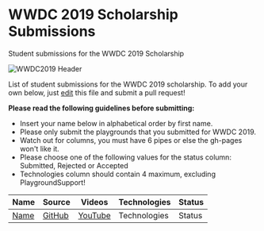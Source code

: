 # WWDC 2019 Scholarship Submissions
Student submissions for the WWDC 2019 Scholarship

![WWDC2019 Header](https://i.imgur.com/hOdqkDh.jpg)


List of student submissions for the WWDC 2019 scholarship.
To add your own below, just [edit](https://github.com/wwdcscholars/2019/edit/master/README.md) this file and submit a pull request!

**Please read the following guidelines before submitting:**
- Insert your name below in alphabetical order by first name.
- Please only submit the playgrounds that you submitted for WWDC 2019.
- Watch out for columns, you must have 6 pipes or else the gh-pages won't like it.
- Please choose one of the following values for the status column: Submitted, Rejected or Accepted
- Technologies column should contain 4 maximum, excluding PlaygroundSupport!

| Name | Source |    Videos    | Technologies | Status |
|------|--------|--------------|--------------|--------|
|[Name](https://twitter.com)|[GitHub](https://github.com)|[YouTube](https://youtube.com)|Technologies|Status|
